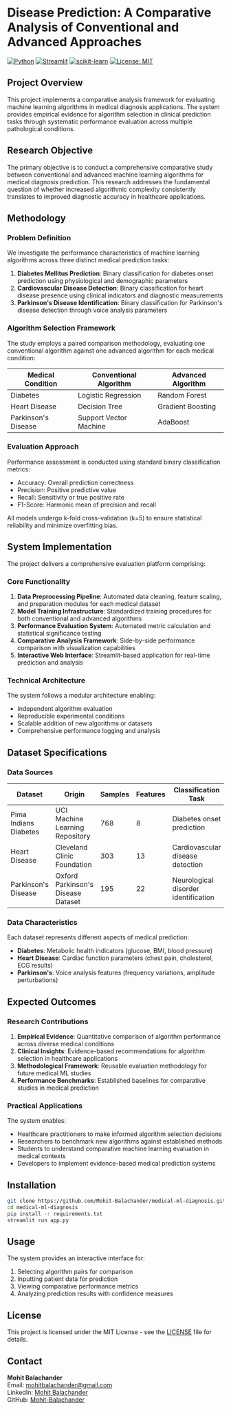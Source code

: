 # Disease Prediction: A Comparative Analysis of Conventional and Advanced Approaches

[![Python](https://img.shields.io/badge/Python-3.7+-blue.svg)](https://www.python.org/downloads/)
[![Streamlit](https://img.shields.io/badge/Streamlit-1.0+-red.svg)](https://streamlit.io/)
[![scikit-learn](https://img.shields.io/badge/scikit--learn-1.1.0+-orange.svg)](https://scikit-learn.org/)
[![License: MIT](https://img.shields.io/badge/License-MIT-yellow.svg)](LICENSE)

## Project Overview

This project implements a comparative analysis framework for evaluating machine learning algorithms in medical diagnosis applications. The system provides empirical evidence for algorithm selection in clinical prediction tasks through systematic performance evaluation across multiple pathological conditions.

## Research Objective

The primary objective is to conduct a comprehensive comparative study between conventional and advanced machine learning algorithms for medical diagnosis prediction. This research addresses the fundamental question of whether increased algorithmic complexity consistently translates to improved diagnostic accuracy in healthcare applications.

## Methodology

### Problem Definition

We investigate the performance characteristics of machine learning algorithms across three distinct medical prediction tasks:

1. **Diabetes Mellitus Prediction**: Binary classification for diabetes onset prediction using physiological and demographic parameters
2. **Cardiovascular Disease Detection**: Binary classification for heart disease presence using clinical indicators and diagnostic measurements
3. **Parkinson's Disease Identification**: Binary classification for Parkinson's disease detection through voice analysis parameters

### Algorithm Selection Framework

The study employs a paired comparison methodology, evaluating one conventional algorithm against one advanced algorithm for each medical condition:

| Medical Condition   | Conventional Algorithm | Advanced Algorithm |
| ------------------- | ---------------------- | ------------------ |
| Diabetes            | Logistic Regression    | Random Forest      |
| Heart Disease       | Decision Tree          | Gradient Boosting  |
| Parkinson's Disease | Support Vector Machine | AdaBoost           |

### Evaluation Approach

Performance assessment is conducted using standard binary classification metrics:

- Accuracy: Overall prediction correctness
- Precision: Positive predictive value
- Recall: Sensitivity or true positive rate
- F1-Score: Harmonic mean of precision and recall

All models undergo k-fold cross-validation (k=5) to ensure statistical reliability and minimize overfitting bias.

## System Implementation

The project delivers a comprehensive evaluation platform comprising:

### Core Functionality

1. **Data Preprocessing Pipeline**: Automated data cleaning, feature scaling, and preparation modules for each medical dataset
2. **Model Training Infrastructure**: Standardized training procedures for both conventional and advanced algorithms
3. **Performance Evaluation System**: Automated metric calculation and statistical significance testing
4. **Comparative Analysis Framework**: Side-by-side performance comparison with visualization capabilities
5. **Interactive Web Interface**: Streamlit-based application for real-time prediction and analysis

### Technical Architecture

The system follows a modular architecture enabling:

- Independent algorithm evaluation
- Reproducible experimental conditions
- Scalable addition of new algorithms or datasets
- Comprehensive performance logging and analysis

## Dataset Specifications

### Data Sources

| Dataset               | Origin                             | Samples | Features | Classification Task                  |
| --------------------- | ---------------------------------- | ------- | -------- | ------------------------------------ |
| Pima Indians Diabetes | UCI Machine Learning Repository    | 768     | 8        | Diabetes onset prediction            |
| Heart Disease         | Cleveland Clinic Foundation        | 303     | 13       | Cardiovascular disease detection     |
| Parkinson's Disease   | Oxford Parkinson's Disease Dataset | 195     | 22       | Neurological disorder identification |

### Data Characteristics

Each dataset represents different aspects of medical prediction:

- **Diabetes**: Metabolic health indicators (glucose, BMI, blood pressure)
- **Heart Disease**: Cardiac function parameters (chest pain, cholesterol, ECG results)
- **Parkinson's**: Voice analysis features (frequency variations, amplitude perturbations)

## Expected Outcomes

### Research Contributions

1. **Empirical Evidence**: Quantitative comparison of algorithm performance across diverse medical conditions
2. **Clinical Insights**: Evidence-based recommendations for algorithm selection in healthcare applications
3. **Methodological Framework**: Reusable evaluation methodology for future medical ML studies
4. **Performance Benchmarks**: Established baselines for comparative studies in medical prediction

### Practical Applications

The system enables:

- Healthcare practitioners to make informed algorithm selection decisions
- Researchers to benchmark new algorithms against established methods
- Students to understand comparative machine learning evaluation in medical contexts
- Developers to implement evidence-based medical prediction systems

## Installation

```bash
git clone https://github.com/Mohit-Balachander/medical-ml-diagnosis.git
cd medical-ml-diagnosis
pip install -r requirements.txt
streamlit run app.py
```

## Usage

The system provides an interactive interface for:

1. Selecting algorithm pairs for comparison
2. Inputting patient data for prediction
3. Viewing comparative performance metrics
4. Analyzing prediction results with confidence measures

## License

This project is licensed under the MIT License - see the [LICENSE](LICENSE) file for details.

## Contact

**Mohit Balachander**  
Email: mohitbalachander@gmail.com  
LinkedIn: [Mohit Balachander](https://www.linkedin.com/in/mohit-balachander/)  
GitHub: [Mohit-Balachander](https://github.com/Mohit-Balachander)
